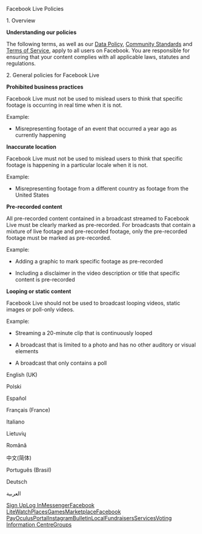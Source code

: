 Facebook Live Policies

1\. Overview

**Understanding our policies**

The following terms, as well as our [Data Policy](https://www.facebook.com/about/privacy/), [Community Standards](https://www.facebook.com/communitystandards/) and [Terms of Service](https://www.facebook.com/legal/terms), apply to all users on Facebook. You are responsible for ensuring that your content complies with all applicable laws, statutes and regulations.

2\. General policies for Facebook Live

**Prohibited business practices**

Facebook Live must not be used to mislead users to think that specific footage is occurring in real time when it is not.

Example:

*   Misrepresenting footage of an event that occurred a year ago as currently happening

**Inaccurate location**

Facebook Live must not be used to mislead users to think that specific footage is happening in a particular locale when it is not.

Example:

*   Misrepresenting footage from a different country as footage from the United States

**Pre-recorded content**

All pre-recorded content contained in a broadcast streamed to Facebook Live must be clearly marked as pre-recorded. For broadcasts that contain a mixture of live footage and pre-recorded footage, only the pre-recorded footage must be marked as pre-recorded.

Example:

*   Adding a graphic to mark specific footage as pre-recorded

*   Including a disclaimer in the video description or title that specific content is pre-recorded

**Looping or static content**

Facebook Live should not be used to broadcast looping videos, static images or poll-only videos.

Example:

*   Streaming a 20-minute clip that is continuously looped

*   A broadcast that is limited to a photo and has no other auditory or visual elements

*   A broadcast that only contains a poll

English (UK)

Polski

Español

Français (France)

Italiano

Lietuvių

Română

中文(简体)

Português (Brasil)

Deutsch

العربية

[Sign Up](https://www.facebook.com/reg/)[Log In](https://www.facebook.com/login/)[Messenger](https://l.facebook.com/l.php?u=https%3A%2F%2Fmessenger.com%2F&h=AT14aIjTJeWs3lPISv0D5KDZ6cgICTO0nTwH0bIWd2_x5ZaR8Q9p8OIxGWQyQzOtD780IHv0Suqc9EvzdAj0-DT5doIMaLqlTOKeoek43mLqGLXT4AdK2e36tkbBIoZhKTCxFXp_tKmATHeOE__jAwfd5kstUR-tjtS8-g)[Facebook Lite](https://www.facebook.com/lite/)[Watch](https://en-gb.facebook.com/watch/)[Places](https://www.facebook.com/places/)[Games](https://www.facebook.com/games/)[Marketplace](https://www.facebook.com/marketplace/)[Facebook Pay](https://pay.facebook.com/)[Oculus](https://l.facebook.com/l.php?u=https%3A%2F%2Fwww.oculus.com%2F&h=AT14aIjTJeWs3lPISv0D5KDZ6cgICTO0nTwH0bIWd2_x5ZaR8Q9p8OIxGWQyQzOtD780IHv0Suqc9EvzdAj0-DT5doIMaLqlTOKeoek43mLqGLXT4AdK2e36tkbBIoZhKTCxFXp_tKmATHeOE__jAwfd5kstUR-tjtS8-g)[Portal](https://portal.facebook.com/)[Instagram](https://l.facebook.com/l.php?u=https%3A%2F%2Fwww.instagram.com%2F&h=AT14aIjTJeWs3lPISv0D5KDZ6cgICTO0nTwH0bIWd2_x5ZaR8Q9p8OIxGWQyQzOtD780IHv0Suqc9EvzdAj0-DT5doIMaLqlTOKeoek43mLqGLXT4AdK2e36tkbBIoZhKTCxFXp_tKmATHeOE__jAwfd5kstUR-tjtS8-g)[Bulletin](https://www.bulletin.com/)[Local](https://www.facebook.com/local/lists/245019872666104/)[Fundraisers](https://www.facebook.com/fundraisers/)[Services](https://www.facebook.com/biz/directory/)[Voting Information Centre](https://www.facebook.com/votinginformationcenter/?entry_point=c2l0ZQ%3D%3D)[Groups](https://www.facebook.com/groups/explore/)